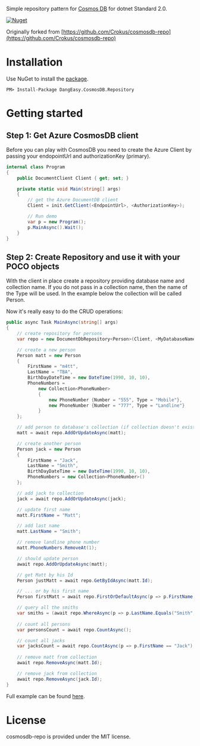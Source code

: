 Simple repository pattern for [Cosmos DB](https://azure.microsoft.com/en-us/services/cosmos-db/) for dotnet Standard 2.0. 

[![Nuget](https://img.shields.io/badge/nuget-0.1.0-blue.svg?maxAge=3600)](https://www.nuget.org/packages/DangEasy.CosmosDB.Repository)

Originally forked from [https://github.com/Crokus/cosmosdb-repo](https://github.com/Crokus/cosmosdb-repo) 


# Installation

Use NuGet to install the [package](https://www.nuget.org/packages/DangEasy.CosmosDB.Repository/).

```
PM> Install-Package DangEasy.CosmosDB.Repository
```

# Getting started

## Step 1: Get Azure CosmosDB client

Before you can play with CosmosDB you need to create the Azure Client by passing your endopointUrl and  authorizationKey (primary).

```csharp
internal class Program
{
    public DocumentClient Client { get; set; }

	private static void Main(string[] args)
	{		
		// get the Azure DocumentDB client
		Client = init.GetClient(<EndpointUrl>, <AuthorizationKey>);

        // Run demo
        var p = new Program();
        p.MainAsync().Wait();
	}
}    
```

## Step 2: Create Repository and use it with your POCO objects

With the client in place create a repository providing database name and collection name. If you do not pass in a collection name, then the name of the Type will be used. In the example below the collection will be called Person. 

Now it's really easy to do the CRUD operations:

```csharp
public async Task MainAsync(string[] args)
{
	// create repository for persons
	var repo = new DocumentDbRepository<Person>(Client, <MyDatabaseName>);

	// create a new person
	Person matt = new Person
	{
		FirstName = "m4tt",
		LastName = "TBA",
		BirthDayDateTime = new DateTime(1990, 10, 10),
		PhoneNumbers =
			new Collection<PhoneNumber>
			{
				new PhoneNumber {Number = "555", Type = "Mobile"},
				new PhoneNumber {Number = "777", Type = "Landline"}
			}
	};

	// add person to database's collection (if collection doesn't exist it will be created and named as class name -it's a convenction, that can be configured during initialization of the repository)
	matt = await repo.AddOrUpdateAsync(matt);

	// create another person
	Person jack = new Person
	{
		FirstName = "Jack",
		LastName = "Smith",
		BirthDayDateTime = new DateTime(1990, 10, 10),
		PhoneNumbers = new Collection<PhoneNumber>()
	};

	// add jack to collection
	jack = await repo.AddOrUpdateAsync(jack);

	// update first name
	matt.FirstName = "Matt";

	// add last name
	matt.LastName = "Smith";

	// remove landline phone number
	matt.PhoneNumbers.RemoveAt(1);

	// should update person
	await repo.AddOrUpdateAsync(matt);

	// get Matt by his Id
	Person justMatt = await repo.GetByIdAsync(matt.Id);

	// ... or by his first name
	Person firstMatt = await repo.FirstOrDefaultAsync(p => p.FirstName.Equals("matt", StringComparison.OrdinalIgnoreCase));

	// query all the smiths
	var smiths = (await repo.WhereAsync(p => p.LastName.Equals("Smith", StringComparison.OrdinalIgnoreCase))).ToList();
	
	// count all persons
    var personsCount = await repo.CountAsync();

    // count all jacks
    var jacksCount = await repo.CountAsync(p => p.FirstName == "Jack");
	
	// remove matt from collection
	await repo.RemoveAsync(matt.Id);

	// remove jack from collection
	await repo.RemoveAsync(jack.Id);
}
```

Full example can be found [here](https://github.com/anthonydotnet/cosmosdb-repo/blob/master/src/DangEasy.CosmosDB.Repository.Samples/Program.cs).

# License

cosmosdb-repo is provided under the MIT license.
